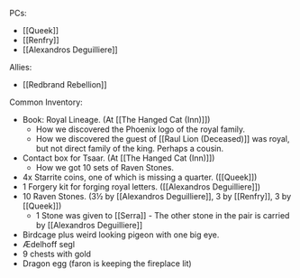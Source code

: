 PCs:
- [[Queek]]
- [[Renfry]]
- [[Alexandros Deguilliere]]
 
Allies:
- [[Redbrand Rebellion]]



Common Inventory:

- Book: Royal Lineage. (At [[The Hanged Cat (Inn)]])
	- How we discovered the Phoenix logo of the royal family.
	- How we discovered the guest of [[Raul Lion (Deceased)]] was royal, but not direct family of the king. Perhaps a cousin.
- Contact box for Tsaar. (At [[The Hanged Cat (Inn)]])
	- How we got 10 sets of Raven Stones.
- 4x Starrite coins, one of which is missing a quarter. ([[Queek]])
- 1 Forgery kit for forging royal letters. ([[Alexandros Deguilliere]])
- 10 Raven Stones. (3½ by [[Alexandros Deguilliere]], 3 by [[Renfry]], 3 by [[Queek]])
	- 1 Stone was given to [[Serra]] - The other stone in the pair is carried by [[Alexandros Deguilliere]]
- Birdcage plus weird looking pigeon with one big eye.
- Ædelhoff segl
- 9 chests with gold
- Dragon egg (faron is keeping the fireplace lit)
